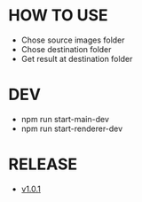 # HOW TO USE
- Chose source images folder
- Chose destination folder
- Get result at destination folder

# DEV
- npm run start-main-dev
- npm run start-renderer-dev

# RELEASE
- [v1.0.1](https://github.com/antn9x/dev-tools-collection/releases)